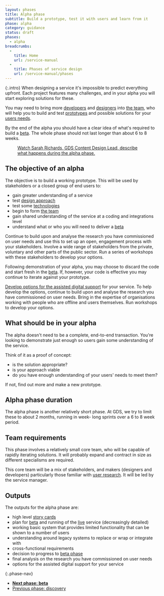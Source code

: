 ```yaml
---
layout: phases
title: Alpha phase
subtitle: Build a prototype, test it with users and learn from it
phase: alpha
category: guidance
status: draft
phases:
  - alpha
breadcrumbs:
  -
    title: Home
    url: /service-manual
  -
    title: Phases of service design
    url: /service-manual/phases
---
```


{:.intro}
When designing a service it's impossible to predict everything upfront. Each project features many challenges, and in your alpha you will start exploring solutions for these.

You may need to bring more [developers](/service-manual/the-team/developer.html) and [designers](/service-manual/the-team/designer.html) into [the team](/service-manual/the-team), who will help you to build and test [prototypes](/service-manual/user-centered-design/working-with-prototypes.html) and possible solutions for your [users needs](/service-manual/user-centered-design/user-needs.html).

By the end of the alpha you should have a clear idea of what's required to build a [beta](/service-manual/phases/beta.html). The whole phase should not last longer than about 6 to 8 weeks.

<figure class="media-player-wrapper video"><a href="https://www.youtube.com/watch?v=PmaE-12KqEQ">Watch Sarah Richards, GDS Content Design Lead, describe what happens during the alpha phase.</a></figure>

## The objective of an alpha

The objective is to build a working prototype. This will be used by stakeholders or a closed group of end users to:

* gain greater understanding of a service
* test [design approach](/service-manual/user-centered-design/working-with-prototypes.html)
* test some [technologies](/service-manual/making-software/choosing-technology.html)
* begin to form [the team](/service-manual/the-team)
* gain shared understanding of the service at a coding and integrations level
* understand what or who you will need to deliver a [beta](/service-manual/phases/beta.html)

Continue to build upon and analyse the research you have commissioned on user needs and use this to set up an open, engagement process with your stakeholders. Involve a wide range of stakeholders from the private, voluntary and other parts of the public sector. Run a series of workshops with these stakeholders to develop your options.

Following demonstration of your alpha, you may choose to discard the code and start fresh in the [beta](/service-manual/phases/beta.html). If, however, your code is effective you may continue to iterate against your prototype.

[Develop options for the assisted digital support](/service-manual/assisted-digital/action-plan.html#alpha-stage) for your service. To help develop the options, continue to build upon and analyse the research you have commissioned on user needs. Bring in the expertise of organisations working with people who are offline and users themselves. Run workshops to develop your options.

## What should be in your alpha

The alpha doesn't need to be a complete, end-to-end transaction. You're looking to demonstrate just enough so users gain some understanding of the service.

Think of it as a proof of concept:

* is the solution appropriate? 
* is your approach viable
* do you have enough understanding of your users' needs to meet them? 

If not, find out more and make a new prototype.

## Alpha phase duration
The alpha phase is another relatively short phase. At GDS, we try to limit these to about 2 months, running in week- long sprints over a 6 to 8 week period.

## Team requirements
This phase involves a relatively small core team, who will be capable of rapidly iterating solutions. It will probably expand and contract in size as different specialisms are required.

This core team will be a mix of stakeholders, and makers (designers and developers) particularly those familiar with [user research](/service-manual/user-centered-design/introduction-to-user-research.html). It will be led by the service manager.

## Outputs

The outputs for the alpha phase are:

* high level [story cards](/service-manual/agile/writing-user-stories.html)
* plan for [beta](/service-manual/phases/beta.html) and running of the [live](/service-manual/phases/live.html) service (decreasingly detailed)
* working basic system that provides limited functionality that can be shown to a number of users
* understanding around legacy systems to replace or wrap or integrate with
* cross-functional requirements
* decision to progress to [beta phase](/service-manual/phases/beta.html)
* final analysis on the research you have commissioned on user needs
* options for the assisted digital support for your service

{:.phase-nav}
* **[Next phase: beta](/service-manual/phases/beta.html)**
* [Previous phase: discovery](/service-manual/phases/discovery.html)
